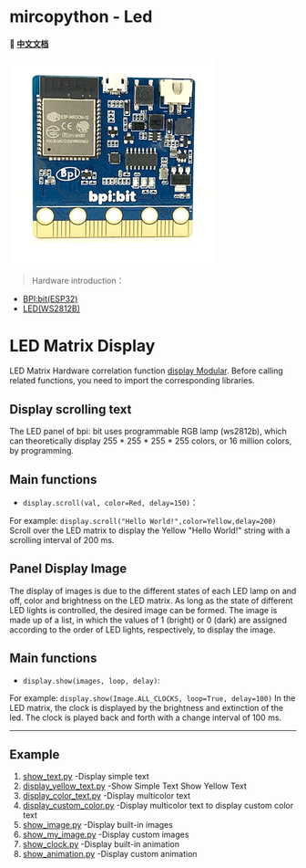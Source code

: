 # mircopython - Led
#### 📖 [中文文档](https://github.com/aJantes/rolling_text/blob/master/readme.md)
![](album/bit.gif)

> Hardware introduction：

- [BPI:bit(ESP32)](https://github.com/aJantes/introduce-bpi-bit/blob/master/readme.md)   
- [LED(WS2812B)](https://github.com/BPI-STEAM/BPI-BIT/blob/master/doc/WS2812B.pdf)



# LED Matrix Display
LED Matrix Hardware correlation function [display Modular](https://github.com/BPI-STEAM/MicroPython-Samples/blob/master/10.microbit/display.py). Before calling related functions, you need to import the corresponding libraries.
    
## **Display scrolling text**

The LED panel of  bpi: bit  uses programmable RGB lamp (ws2812b), which can theoretically display 255 * 255 * 255 * 255 colors, or 16 million colors, by programming.
## Main functions 

- `display.scroll(val, color=Red, delay=150)`：



For example: `display.scroll("Hello World!",color=Yellow,delay=200)` Scroll over the LED matrix to display the Yellow "Hello World!" string with a scrolling interval of 200 ms.




## **Panel Display Image**

The display of images is due to the different states of each LED lamp on and off, color and brightness on the LED matrix. As long as the state of different LED lights is controlled, the desired image can be formed. The image is made up of a list, in which the values of 1 (bright) or 0 (dark) are assigned according to the order of LED lights, respectively, to display the image.  

## Main functions
- `display.show(images, loop, delay)`:



For example: `display.show(Image.ALL_CLOCKS, loop=True, delay=100)`  In the LED matrix, the clock is displayed by the brightness and extinction of the led. The clock is played back and forth with a change interval of 100 ms.


---

## **Example**

1. [show_text.py](https://github.com/aJantes/MircoPython-led/blob/master/example/show_text.py)   -Display simple text
2. [display_yellow_text.py](https://github.com/aJantes/MircoPython-led/blob/master/example/display_yellow_text.py)   -Show Simple Text Show Yellow Text
3. [display_color_text.py](https://github.com/aJantes/MircoPython-led/blob/master/example/display_color_text.py)  -Display multicolor text
4. [display_custom_color.py](https://github.com/aJantes/MircoPython-led/blob/master/example/display_custom_color.py)  -Display multicolor text to display custom color text
5. [show_image.py](https://github.com/aJantes/MircoPython-led/blob/master/example/show_image.py)  -Display built-in images
6. [show_my_image.py](https://github.com/aJantes/MircoPython-led/blob/master/example/show_my_image.py)  -Display custom images
7. [show_clock.py](https://github.com/aJantes/MircoPython-led/blob/master/example/show_clock.py)  -Display built-in animation
8. [show_animation.py](https://github.com/aJantes/MircoPython-led/blob/master/example/show_animation.py)  -Display custom animation